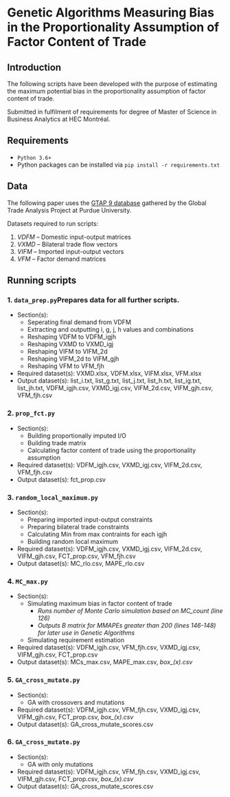 # Genetic Algorithms Measuring Bias in the Proportionality Assumption of Factor Content of Trade

## Introduction
The following scripts have been developed with the purpose of estimating the maximum potential bias in the proportionality assumption of factor content of trade.

Submitted in fulfilment of requirements for degree of Master of Science in Business Analytics at HEC Montréal.


## Requirements
- `Python 3.6+`
- Python packages can be installed via `pip install -r requirements.txt`

## Data
The following paper uses the [GTAP 9 database](https://www.gtap.agecon.purdue.edu/databases/v9/) gathered by the Global Trade Analysis Project at Purdue University.

Datasets required to run scripts:
1. _VDFM_ – Domestic input-output matrices
2. _VXMD_ – Bilateral trade flow vectors
3. _VIFM_ – Imported input-output vectors
4. _VFM_ – Factor demand matrices

## Running scripts

### 1. `data_prep.py`Prepares data for all further scripts.
* Section(s):
  * Seperating final demand from VDFM
  * Extracting and outputting i, g, j, h values and combinations
  * Reshaping VDFM to VDFM_igjh
  * Reshaping VXMD to VXMD_igj
  * Reshaping VIFM to VIFM_2d
  * Reshaping VIFM_2d to VIFM_gjh
  * Reshaping VFM to VFM_fjh
* Required dataset(s): VXMD.xlsx, VDFM.xlsx, VIFM.xlsx, VFM.xlsx
* Output dataset(s): list_i.txt, list_g.txt, list_j.txt, list_h.txt, list_ig.txt, list_jh.txt, VDFM_igjh.csv, VXMD_igj.csv, VIFM_2d.csv, VIFM_gjh.csv, VFM_fjh.csv

### 2. `prop_fct.py`
* Section(s):
  * Building proportionally imputed I/O
  * Building trade matrix
  * Calculating factor content of trade using the proportionality assumption
* Required dataset(s): VDFM_igjh.csv, VXMD_igj.csv, VIFM_2d.csv, VFM_fjh.csv
* Output dataset(s): fct_prop.csv

### 3. `random_local_maximum.py`
* Section(s):
  * Preparing imported input-output constraints
  * Preparing bilateral trade constraints
  * Calculating Min from max contraints for each igjh
  * Building random local maximum
* Required dataset(s): VDFM_igjh.csv, VXMD_igj.csv, VIFM_2d.csv, VIFM_gjh.csv, FCT_prop.csv, VFM_fjh.csv
* Output dataset(s): MC_rlo.csv, MAPE_rlo.csv

### 4. `MC_max.py`
* Section(s):
  * Simulating maximum bias in factor content of trade
    * _Runs number of Monte Carlo simulation based on MC_count (line 126)_
    * _Outputs B matrix for MMAPEs greater than 200 (lines 146-148) for later use in Genetic Algorithms_    
  * Simulating requirement estimation
* Required dataset(s): VDFM_igjh.csv, VFM_fjh.csv, VXMD_igj.csv, VIFM_gjh.csv, FCT_prop.csv
* Output dataset(s): MCs_max.csv, MAPE_max.csv, *box_(x).csv*

### 5. `GA_cross_mutate.py`
* Section(s):
  * GA with crossovers and mutations
* Required dataset(s): VDFM_igjh.csv, VFM_fjh.csv, VXMD_igj.csv, VIFM_gjh.csv, FCT_prop.csv, *box_(x).csv*
* Output dataset(s): GA_cross_mutate_scores.csv

### 6. `GA_cross_mutate.py`
* Section(s):
  * GA with only mutations
* Required dataset(s): VDFM_igjh.csv, VFM_fjh.csv, VXMD_igj.csv, VIFM_gjh.csv, FCT_prop.csv, *box_(x).csv*
* Output dataset(s): GA_cross_mutate_scores.csv
